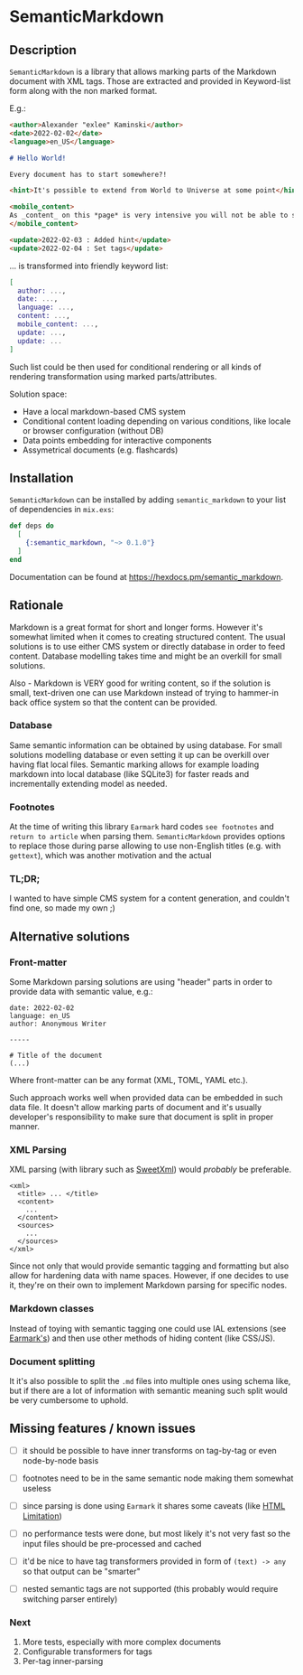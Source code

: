 # SemanticMarkdown

## Description

`SemanticMarkdown` is a library that allows marking parts of the Markdown document with XML tags.
Those are extracted and provided in Keyword-list form along with the non marked format.

E.g.:

```markdown
<author>Alexander "exlee" Kaminski</author>
<date>2022-02-02</date>
<language>en_US</language>

# Hello World!

Every document has to start somewhere?!

<hint>It's possible to extend from World to Universe at some point</hint>

<mobile_content>
As _content_ on this *page* is very intensive you will not be able to see the images!
</mobile_content>

<update>2022-02-03 : Added hint</update>
<update>2022-02-04 : Set tags</update>
```

... is transformed into friendly keyword list:
```elixir
[
  author: ...,
  date: ...,
  language: ...,
  content: ...,
  mobile_content: ...,
  update: ...,
  update: ...
]
```

Such list could be then used for conditional rendering or all kinds of rendering transformation using marked parts/attributes.

Solution space:
- Have a local markdown-based CMS system
- Conditional content loading depending on various conditions, like locale or browser configuration (without DB)
- Data points embedding for interactive components
- Assymetrical documents (e.g. flashcards)


## Installation

`SemanticMarkdown` can be installed by adding `semantic_markdown` to your list of dependencies in `mix.exs`:

```elixir
def deps do
  [
    {:semantic_markdown, "~> 0.1.0"}
  ]
end
```

Documentation can be found at <https://hexdocs.pm/semantic_markdown>.


## Rationale

Markdown is a great format for short and longer forms. However it's somewhat limited when it comes
to creating structured content.  The usual solutions is to use either CMS system or directly
database in order to feed content. Database modelling takes time and might be an overkill for small solutions.

Also - Markdown is VERY good for writing content, so if the solution is small, text-driven one can use
Markdown instead of trying to hammer-in back office system so that the content can be provided.

### Database

Same semantic information can be obtained by using database. For small solutions modelling database
or even setting it up can be overkill over having flat local files. Semantic marking allows for
example loading markdown into local database (like SQLite3) for faster reads and incrementally
extending model as needed.

### Footnotes

At the time of writing this library `Earmark` hard codes `see footnotes` and `return to article` when
parsing them.  `SemanticMarkdown` provides options to replace those during parse allowing to use
non-English titles (e.g. with `gettext`), which was another motivation and the actual

### TL;DR;

I wanted to have simple CMS system for a content generation, and couldn't find one, so made my own ;)

## Alternative solutions

### Front-matter

Some Markdown parsing solutions are using "header" parts in order to provide data with semantic value, e.g.:

```
date: 2022-02-02
language: en_US
author: Anonymous Writer

-----

# Title of the document
(...)

```

Where front-matter can be any format (XML, TOML, YAML etc.).

Such approach works well when provided data can be embedded in such data file.
It doesn't allow marking parts of document and it's usually developer's responsibility to make sure that document is split in proper manner.

### XML Parsing

XML parsing (with library such as [SweetXml](https://github.com/kbrw/sweet_xml)) would _probably_ be preferable.
```
<xml>
  <title> ... </title>
  <content>
    ...
  </content>
  <sources>
    ...
  </sources>
</xml>
```

Since not only that would provide semantic tagging and formatting but also allow for hardening data with name spaces.
However, if one decides to use it, they're on their own to implement Markdown parsing for specific nodes.

### Markdown classes

Instead of toying with semantic tagging one could use IAL extensions (see [Earmark's](https://hexdocs.pm/earmark_parser/EarmarkParser.html#module-adding-attributes-with-the-ial-extension)) and then use other methods of hiding content (like CSS/JS).

### Document splitting

It it's also possible to split the `.md` files into multiple ones using schema like, but if there are a lot of information with semantic meaning such split would be very cumbersome to uphold.


## Missing features / known issues

- [ ] it should be possible to have inner transforms on tag-by-tag or even node-by-node basis
- [ ] footnotes need to be in the same semantic node making them somewhat useless
- [ ] since parsing is done using `Earmark` it shares some caveats (like [HTML Limitation](https://hexdocs.pm/earmark_parser/EarmarkParser.html#module-limitations))
- [ ] no performance tests were done, but most likely it's not very fast so the input files should be pre-processed and cached
- [ ] it'd be nice to have tag transformers provided in form of `(text) -> any` so that output can be "smarter"
- [ ] nested semantic tags are not supported (this probably would require switching parser entirely)


### Next

1. More tests, especially with more complex documents
2. Configurable transformers for tags
3. Per-tag inner-parsing
